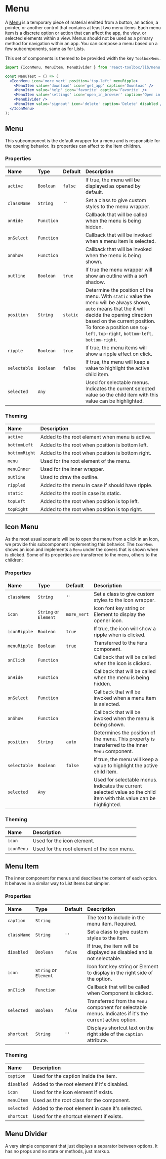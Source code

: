 # Menu

A [Menu](https://www.google.com/design/spec/components/menus.html) is a temporary piece of material emitted from a button, an action, a pointer, or another control that contains at least two menu items. Each menu item is a discrete option or action that can affect the app, the view, or selected elements within a view. Menus should not be used as a primary method for navigation within an app. You can compose a menu based on a few subcomponents, same as for Lists.

This set of components is themed to be provided width the key `ToolboxMenu`.

<!-- example -->
```jsx
import {IconMenu, MenuItem, MenuDivider } from 'react-toolbox/lib/menu';

const MenuTest = () => (
  <IconMenu icon='more_vert' position='top-left' menuRipple>
    <MenuItem value='download' icon='get_app' caption='Download' />
    <MenuItem value='help' icon='favorite' caption='Favorite' />
    <MenuItem value='settings' icon='open_in_browser' caption='Open in app' />
    <MenuDivider />
    <MenuItem value='signout' icon='delete' caption='Delete' disabled />
  </IconMenu>
);
```

## Menu

This subcomponent is the default wrapper for a menu and is responsible for the opening behavior. Its properties can affect to the Item children.

### Properties

| Name          | Type          | Default     | Description|
|:-----|:-----|:-----|:-----|
| `active`      | `Boolean`     | `false`     | If true, the menu will be displayed as opened by default.|
| `className`   | `String`      | `''`        | Set a class to give custom styles to the menu wrapper.|
| `onHide`      | `Function`    |             | Callback that will be called when the menu is being hidden. |
| `onSelect`    | `Function`    |             | Callback that will be invoked when a menu item is selected. |
| `onShow`      | `Function`    |             | Callback that will be invoked when the menu is being shown. |
| `outline`     | `Boolean`     | `true`      | If true the menu wrapper will show an outline with a soft shadow. |
| `position`    | `String`      | `static`    | Determine the position of the menu. With `static` value the menu will be always shown, `auto` means that the it will decide the opening direction based on the current position. To force a position use `top-left`, `top-right`, `bottom-left`, `bottom-right`. |
| `ripple`      | `Boolean`     | `true`      | If true, the menu items will show a ripple effect on click. |
| `selectable`  | `Boolean`     | `false`     | If true, the menu will keep a value to highlight the active child item. |
| `selected`    | `Any`         |             | Used for selectable menus. Indicates the current selected value so the child item with this value can be highlighted. |

### Theming

| Name     | Description|
|:---------|:-----------|
| `active`   | Added to the root element when menu is active.|
| `bottomLeft`   | Added to the root when position is bottom left.|
| `bottomRight`   | Added to the root when position is bottom right.|
| `menu`   | Used for the root element of the menu.|
| `menuInner`   | Used for the inner wrapper.|
| `outline`   | Used to draw the outline.|
| `rippled`   | Added to the menu in case if should have ripple.|
| `static`   | Added to the root in case its static.|
| `topLeft`   | Added to the root when position is top left.|
| `topRight`   | Added to the root when position is top right.|

## Icon Menu

As the most usual scenario will be to open the menu from a click in an Icon, we provide this subcomponent implementing this behavior. The `IconMenu` shows an icon and implements a `Menu` under the covers that is shown when is clicked. Some of its properties are transferred to the menu, others to the children:

### Properties

| Name            | Type                  | Default         | Description|
|:-----|:-----|:-----|:-----|
| `className`     | `String`              |  `''`           | Set a class to give custom styles to the icon wrapper.|
| `icon`          | `String` or `Element` | `more_vert`     | Icon font key string or Element to display the opener icon. |
| `iconRipple`    | `Boolean`             | `true`          | If true, the icon will show a ripple when is clicked. |
| `menuRipple`    | `Boolean`             | `true`          | Transferred to the `Menu` component. |
| `onClick`       | `Function`            |                 | Callback that will be called when the icon is clicked. |
| `onHide`        | `Function`            |                 | Callback that will be called when the menu is being hidden. |
| `onSelect`      | `Function`            |                 | Callback that will be invoked when a menu item is selected. |
| `onShow`        | `Function`            |                 | Callback that will be invoked when the menu is being shown. |
| `position`      | `String`              | `auto`          | Determines the position of the menu. This property is transferred to the inner `Menu` component. |
| `selectable`    | `Boolean`             | `false`         | If true, the menu will keep a value to highlight the active child item. |
| `selected`      | `Any`                 |                 | Used for selectable menus. Indicates the current selected value so the child item with this value can be highlighted. |

### Theming

| Name     | Description|
|:---------|:-----------|
| `icon`   | Used for the icon element.|
| `iconMenu`   | Used for the root element of the icon menu.|

## Menu Item

The inner component for menus and describes the content of each option. It behaves in a similar way to List Items but simpler.

### Properties

| Name              | Type              | Default     | Description|
|:-----|:-----|:-----|:-----|
| `caption`     | `String`              |             | The text to include in the menu item. Required.|
| `className`   | `String`              | `''`        | Set a class to give custom styles to the item.|
| `disabled`    | `Boolean`             | `false`     | If true, the item will be displayed as disabled and is not selectable.|
| `icon`        | `String` or `Element` |             | Icon font key string or Element to display in the right side of the option. |
| `onClick`     | `Function`            |             | Callback that will be called when Component is clicked. |
| `selected`    | `Boolean`             | `false`     | Transferred from the `Menu` component for selectable menus. Indicates if it's the current active option. |
| `shortcut`    | `String`              | `''`        | Displays shortcut text on the right side of the `caption` attribute. |

### Theming

| Name     | Description|
|:---------|:-----------|
| `caption`   | Used for the caption inside the item.|
| `disabled`   | Added to the root element if it's disabled.|
| `icon`   | Used for the icon element if exists.|
| `menuItem`   | Used as the root class for the component.|
| `selected`   | Added to the root element in case it's selected.|
| `shortcut`   | Used for the shortcut element if exists.|

## Menu Divider

A very simple component that just displays a separator between options. It has no props and no state or methods, just markup.
